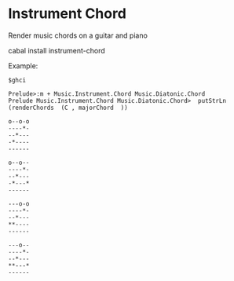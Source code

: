 Instrument Chord
=====

Render music chords on a guitar and piano

cabal install instrument-chord

Example:

```
$ghci

Prelude>:m + Music.Instrument.Chord Music.Diatonic.Chord
Prelude Music.Instrument.Chord Music.Diatonic.Chord>  putStrLn (renderChords  (C , majorChord  ))

o--o-o
----*-
--*---
-*----
------
       
o--o--
----*-
--*---
-*---*
------
       
---o-o
----*-
--*---
**----
------
       
---o--
----*-
--*---
**---*
------
```
